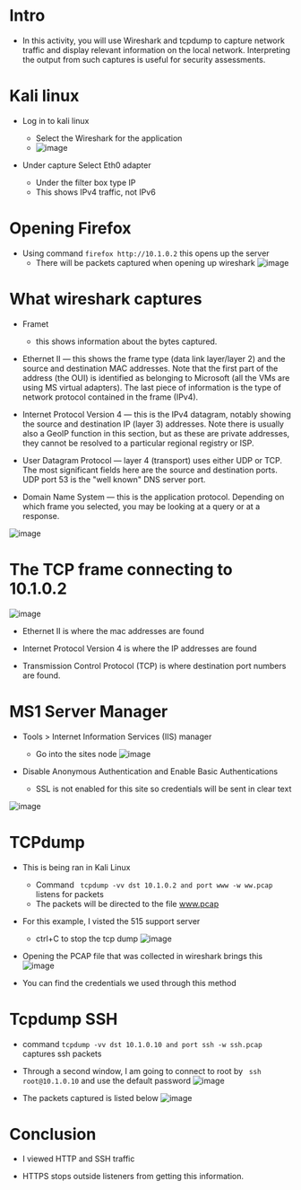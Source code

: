 # Intro
- In this activity, you will use Wireshark and tcpdump to capture network traffic and display relevant information on the local network. Interpreting the output from such captures is useful for security assessments.

# Kali linux
- Log in to kali linux
  - Select the Wireshark for the application
  - ![image](https://user-images.githubusercontent.com/81980702/122490323-5d7ea100-cfa7-11eb-82b2-e9d2ffa01036.png)

- Under capture Select Eth0 adapter
  - Under the filter box type IP
  - This shows IPv4 traffic, not IPv6

# Opening Firefox
- Using command ``firefox http://10.1.0.2`` this opens up the server
  - There will be packets captured when opening up wireshark
![image](https://user-images.githubusercontent.com/81980702/122490641-15ac4980-cfa8-11eb-80e2-2693bbc00834.png)

# What wireshark captures 
- Framet
  - this shows information about the bytes captured.

- Ethernet II
  — this shows the frame type (data link layer/layer 2) and the source and destination MAC addresses. Note that the first part of the address (the OUI) is identified as belonging to Microsoft (all the VMs are using MS virtual adapters). The last piece of information is the type of network protocol contained in the frame (IPv4).

- Internet Protocol Version 4
  — this is the IPv4 datagram, notably showing the source and destination IP (layer 3) addresses. Note there is usually also a GeoIP function in this section, but as these are private addresses, they cannot be resolved to a particular regional registry or ISP.

- User Datagram Protocol
  — layer 4 (transport) uses either UDP or TCP. The most significant fields here are the source and destination ports. UDP port 53 is the "well known" DNS server port.

- Domain Name System
  — this is the application protocol. Depending on which frame you selected, you may be looking at a query or at a response.
  
![image](https://user-images.githubusercontent.com/81980702/122508878-5320cf00-cfc8-11eb-9cb9-734b2997d15d.png)

# The TCP frame connecting to 10.1.0.2
![image](https://user-images.githubusercontent.com/81980702/122508979-8cf1d580-cfc8-11eb-83ab-00fd46d5908a.png)

- Ethernet II is where the mac addresses are found

- Internet Protocol Version 4 is where the IP addresses are found

- Transmission Control Protocol (TCP) is where destination port numbers are found.

# MS1 Server Manager
- Tools > Internet Information Services (IIS) manager
  - Go into the sites node 
![image](https://user-images.githubusercontent.com/81980702/122509580-a5aebb00-cfc9-11eb-8f5c-5b1e54d8733c.png)

- Disable Anonymous Authentication and Enable Basic Authentications
  - SSL is not enabled for this site so credentials will be sent in clear text 

![image](https://user-images.githubusercontent.com/81980702/122509742-e3abdf00-cfc9-11eb-8f42-454c51e9cdd1.png)

# TCPdump
- This is being ran in Kali Linux
  - Command `` tcpdump -vv dst 10.1.0.2 and port www -w ww.pcap`` listens for packets
  - The packets will be directed to the file www.pcap

- For this example, I visted the 515 support server
  - ctrl+C to stop the tcp dump 
  ![image](https://user-images.githubusercontent.com/81980702/122579302-63fa3080-d01a-11eb-9d3e-fd6937b6a3ce.png)

- Opening the PCAP file that was collected in wireshark brings this 
![image](https://user-images.githubusercontent.com/81980702/122579486-9310a200-d01a-11eb-92d6-c67a54290b2a.png)

- You can find the credentials we used through this method 

# Tcpdump SSH 
- command `` tcpdump -vv dst 10.1.0.10 and port ssh -w ssh.pcap `` captures ssh packets

- Through a second window, I am going to connect to root by `` ssh root@10.1.0.10`` and use the default password
![image](https://user-images.githubusercontent.com/81980702/122580495-a2441f80-d01b-11eb-915e-b42fe23abb9e.png)

- The packets captured is listed below 
![image](https://user-images.githubusercontent.com/81980702/122580729-e3d4ca80-d01b-11eb-90de-edfe26ebdcf1.png)

# Conclusion
- I viewed HTTP and SSH traffic

- HTTPS stops outside listeners from getting this information. 















